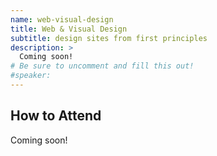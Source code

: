 ```yaml
---
name: web-visual-design
title: Web & Visual Design
subtitle: design sites from first principles
description: >
  Coming soon!
# Be sure to uncomment and fill this out!
#speaker:
---
```



## How to Attend

Coming soon!
